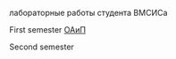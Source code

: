 лабораторные работы студента ВМСИСа

First semester
  [ОАиП](https://github.com/raik199x/student-life/tree/main/1%20semestr)
  
Second semester
